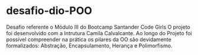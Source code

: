 # desafio-dio-POO
Desafio referente o Módulo III do Bootcamp Santander Code Girls
O projeto foi desenvolvido com a Intrutura Camila Calvalcante.
Ao longo do Projeto foi possível compreender na prática os pilares da OO são devidamente formalizados: Abstração, Encapsulamento, Herança e Polimorfismo.
